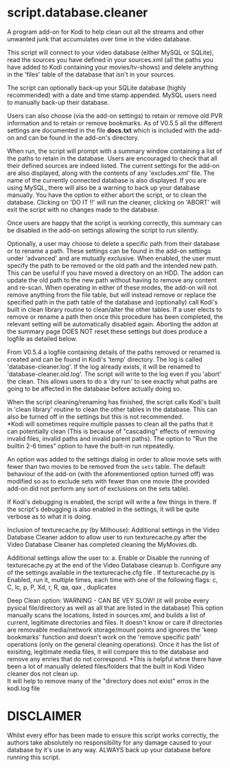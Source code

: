# script.database.cleaner

A program add-on for Kodi to help clean out all the streams and other 
unwanted junk that accumulates over time in the video database.

This script will connect to your video database (either MySQL or SQLite),
read the sources you have defined in your sources.xml (all the paths you
have added to Kodi containing your movies/tv-shows) and delete anything
in the 'files' table of the database that isn't in your sources.

The script can optionally back-up your SQLite database (highly recommended)
with a date and time stamp appended.  MySQL users need to manually back-up
their database.

Users can also choose (via the add-on settings) to retain or remove old 
PVR information and to retain or remove bookmarks.  As of V0.5.5 all the different
settings are documented in the file **docs.txt** which is included with the add-on
and can be found in the add-on's directory.

When run, the script will prompt with a summary window containing a list
of the paths to retain in the database. Users are encouraged to check that 
all their defined sources are indeed listed. The current settings for the add-on
are also displayed, along with the contents of any 'excludes.xml' file.
The name of the currently connected database is also displayed.
If you are using MySQL, there will also be a warning to back up your database
manually.  You have the option to either abort the script, or to clean the database. 
Clicking on 'DO IT !!' will run the cleaner, clicking on 'ABORT' will exit the script
with no changes made to the database.

Once users are happy that the script is working correctly, this summary can
be disabled in the add-on settings allowing the script to run silently.

Optionally, a user may choose to delete a specific path from their database or to
rename a path.  These settings can be found in the add-on settings under 'advanced' and
are mutually exclusive.  When enabled, the user must specify the path to be removed or the old path
and the intended new path. This can be useful if you have moved a directory on an HDD.
The addon can update the old path to the new path without having to remove any content and re-scan.
When operating in either of these modes, the add-on will not remove anything from the file table,
but will instead remove or replace the specified path in the path table of the database
and (optionally) call Kodi's built in clean library routine to clean/alter the other tables.
If a user elects to remove or rename a path then once this procedure has been completed, the
relevant setting will be automatically disabled again.  Aborting the addon at the summary page
DOES NOT reset these settings but does produce a logfile as detailed below.

From V0.5.4 a logfile containing details of the paths removed or renamed is created and
can be found in Kodi's 'temp' directory.  The log is called 'database-cleaner.log'.  If the
log already exists, it will be renamed to 'database-cleaner.old.log'.  The script will
write to the log even if you 'abort' the clean.  This allows users to do a 'dry run' to
see exactly what paths are going to be affected in the database before actually
doing so.

When the script cleaning/renaming has finished, the script calls Kodi's built in 'clean
library' routine to clean the other tables in the database.  This can also
be turned off in the settings but this is not recommended.  
*Kodi will sometimes require multiple passes to clean all the paths that it can potentially clean 
(This is because of "cascading" effects of removing invalid files, invalid paths and invalid 
parent paths). The option to "Run the builtin 2-6 times" option to have the built-in run repeatedly.

An option was added to the settings dialog in order to allow movie sets with fewer than two movies to be 
removed from the `sets` table. The default behaviour of the add-on (with the aforementioned option turned off)
was modified so as to exclude sets with fewer than one movie (the provided add-on did not perform any sort 
of exclusions on the sets table).

If Kodi's debugging is enabled, the script will write a few things in there.
If the script's debugging is also enabled in the settings, it will be quite
verbose as to what it is doing.

Inclusion of texturecache.py (by Milhouse):
Additional settings in the Video Database Cleaner addon to allow user to run texturecache.py 
after the Video Database Cleaner has completed cleaning the MyMovies.db.

Additional settings allow the user to:
a. Enable or Disable the running of texturecache.py at the end of the Video Database cleanup
b. Configure any of the settings available in the texturecache.cfg file
. If texturecache.py is Enabled, run it, multiple times, each time with one of the following flags:
c, C, lc, p, P, Xd, r, R, qa, qax , duplicates

Deep Clean option:
WARNING - CAN BE VEY SLOW! (it will probe every pysical file/directory as well as all that are listed in the database)
This option manually scans the locations, listed in sources.xml, and builds a list of current, legitimate directories and files. 
It doesn't know or care if directories are removable
media/network storage/mount points and ignores the 'keep bookmarks' function and doesn't work on the 'remove specific path'
operations (only on the general cleaning operations).
Once it has the list of exisiting, legitimate media files, it will compare this to the database and remove any enries that do not correspond.
*This is helpful whne there have been a lot of manually deleted files/folders that the built in Kodi Video cleaner dos not clean up.  
It will help to remove many of the "directory does not exist" erros in the kodi.log file

DISCLAIMER
==========

Whilst every effor has been made to ensure this script works correctly, the
authors take absolutely no responsibility for any damage caused to your database
by it's use in any way.  ALWAYS back up your database before running this script.

